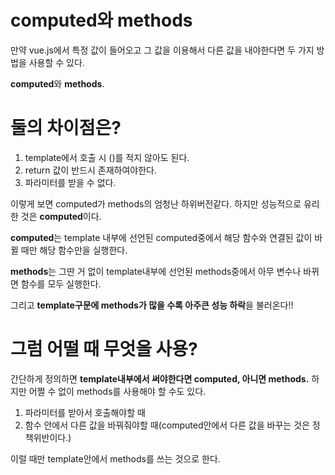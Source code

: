 # computed와 methods

만약 vue.js에서 특정 값이 들어오고 그 값을 이용해서 다른 값을 내야한다면 두 가지 방법을 사용할 수 있다.

**computed**와 **methods**.

# 둘의 차이점은?

1. template에서 호출 시 ()를 적지 않아도 된다.
2. return 값이 반드시 존재하여야한다.
3. 파라미터를 받을 수 없다.

이렇게 보면 computed가 methods의 엄청난 하위버전같다. 하지만 성능적으로 유리한 것은 **computed**이다.

**computed**는 template 내부에 선언된 computed중에서 해당 함수와 연결된 값이 바뀔 때만 해당 함수만을 실행한다.

**methods**는 그딴 거 없이 template내부에 선언된 methods중에서 아무 변수나 바뀌면 함수를 모두 실행한다.

그리고 **template구문에 methods가 많을 수록 아주큰 성능 하락**을 불러온다!!

# 그럼 어떨 때 무엇을 사용?

간단하게 정의하면 **template내부에서 써야한다면 computed, 아니면 methods.** 하지만 어쩔 수 없이 methods를 사용해야 할 수도 있다.

1. 파라미터를 받아서 호출해야할 때
2. 함수 안에서 다른 값을 바꿔줘야할 때(computed안에서 다른 값을 바꾸는 것은 정책위반이다.)

이럴 때만 template안에서 methods를 쓰는 것으로 한다.